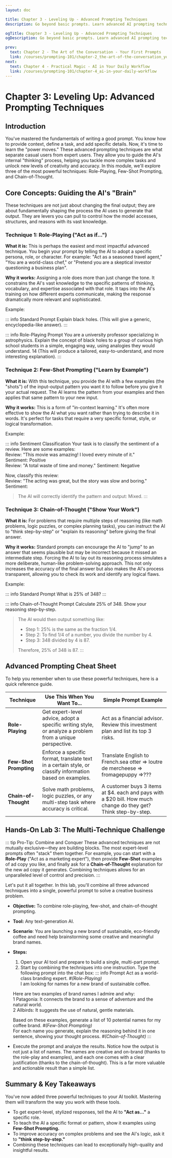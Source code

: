 ```yaml
---
layout: doc

title: Chapter 3 - Leveling Up - Advanced Prompting Techniques
description: Go beyond basic prompts. Learn advanced AI prompting techniques like Role-Playing, Few-Shot, and Chain-of-Thought to solve complex problems and get more accurate, creative results.

ogTitle: Chapter 3 - Leveling Up - Advanced Prompting Techniques
ogDescription: Go beyond basic prompts. Learn advanced AI prompting techniques like Role-Playing, Few-Shot, and Chain-of-Thought to solve complex problems and get more accurate, creative results.

prev:
  text: Chapter 2 - The Art of the Conversation - Your First Prompts
  link: /courses/prompting-101/chapter-2_the-art-of-the-conversation_your-first-prompts
next:
  text: Chapter 4 - Practical Magic - AI in Your Daily Workflow
  link: /courses/prompting-101/chapter-4_ai-in-your-daily-workflow
---
```

# Chapter 3: Leveling Up: Advanced Prompting Techniques

## Introduction

You've mastered the fundamentals of writing a good prompt. You know how to provide context, define a task, and add specific details. Now, it's time to learn the "power moves." These advanced prompting techniques are what separate casual users from expert users. They allow you to guide the AI's internal "thinking" process, helping you tackle more complex tasks and unlock new levels of creativity and accuracy. In this module, we'll explore three of the most powerful techniques: Role-Playing, Few-Shot Prompting, and Chain-of-Thought.

## Core Concepts: Guiding the AI's "Brain"

These techniques are not just about changing the final output; they are about fundamentally shaping the process the AI uses to generate that output. They are levers you can pull to control how the model accesses, structures, and reasons with its vast knowledge.

### Technique 1: Role-Playing ("Act as if...")

**What it is:** This is perhaps the easiest and most impactful advanced technique. You begin your prompt by telling the AI to adopt a specific persona, role, or character. For example: "Act as a seasoned travel agent," "You are a world-class chef," or "Pretend you are a skeptical investor questioning a business plan".

**Why it works:** Assigning a role does more than just change the tone. It constrains the AI's vast knowledge to the specific patterns of thinking, vocabulary, and expertise associated with that role. It taps into the AI's training on how different experts communicate, making the response dramatically more relevant and sophisticated.

Example:

::: info Standard Prompt
Explain black holes. (This will give a generic, encyclopedia-like answer).
:::

::: info Role-Playing Prompt
You are a university professor specializing in astrophysics. Explain the concept of black holes to a group of curious high school students in a simple, engaging way, using analogies they would understand. 14 (This will produce a tailored, easy-to-understand, and more interesting explanation).
:::

### Technique 2: Few-Shot Prompting ("Learn by Example")

**What it is:** With this technique, you provide the AI with a few examples (the "shots") of the input-output pattern you want it to follow before you give it your actual request. The AI learns the pattern from your examples and then applies that same pattern to your new input.

**Why it works:** This is a form of "in-context learning." It's often more effective to show the AI what you want rather than trying to describe it in words. It's perfect for tasks that require a very specific format, style, or logical transformation.

Example:

::: info Sentiment Classification
Your task is to classify the sentiment of a review. Here are some examples:
<br/>Review: "This movie was amazing! I loved every minute of it."
<br/>Sentiment: Positive
<br/>Review: "A total waste of time and money."
Sentiment: Negative

Now, classify this review:
<br/>Review: "The acting was great, but the story was slow and boring."
<br/>Sentiment:

>The AI will correctly identify the pattern and output: Mixed.
:::

### Technique 3: Chain-of-Thought ("Show Your Work")

**What it is:** For problems that require multiple steps of reasoning (like math problems, logic puzzles, or complex planning tasks), you can instruct the AI to "think step-by-step" or "explain its reasoning" before giving the final answer.

**Why it works:** Standard prompts can encourage the AI to "jump" to an answer that seems plausible but may be incorrect because it missed an intermediate step. Forcing the AI to lay out its reasoning process simulates a more deliberate, human-like problem-solving approach. This not only increases the accuracy of the final answer but also makes the AI's process transparent, allowing you to check its work and identify any logical flaws.

Example:

::: info Standard Prompt
What is 25% of 348?
:::

::: info Chain-of-Thought Prompt
Calculate 25% of 348. Show your reasoning step-by-step.

> The AI would then output something like:
> 
> - Step 1: 25% is the same as the fraction 1/4.
> - Step 2: To find 1/4 of a number, you divide the number by 4.
> - Step 3: 348 divided by 4 is 87.
>
> Therefore, 25% of 348 is 87.
:::

## Advanced Prompting Cheat Sheet

To help you remember when to use these powerful techniques, here is a quick reference guide.

| Technique          | Use This When You Want To...                                                                             | Simple Prompt Example                                                                                            |
| ------------------ | -------------------------------------------------------------------------------------------------------- | ---------------------------------------------------------------------------------------------------------------- |
| **Role-Playing**       | Get expert-level advice, adopt a specific writing style, or analyze a problem from a unique perspective. | Act as a financial advisor. Review this investment plan and list its top 3 risks.                                |
| **Few-Shot Prompting** | Enforce a specific format, translate text in a certain style, or classify information based on examples. | Translate English to French.sea otter => loutre de mercheese => fromagepuppy =>???                               |
| **Chain-of-Thought**   | Solve math problems, logic puzzles, or any multi-step task where accuracy is critical.                   | A customer buys 3 items at $4. each and pays with a $20 bill. How much change do they get? Think step-by-step. |

## Hands-On Lab 3: The Multi-Technique Challenge

::: tip Pro-Tip: Combine and Conquer
These advanced techniques are not mutually exclusive—they are building blocks. The most expert-level prompts often "stack" them together. For example, you can start with a **Role-Play** ("Act as a marketing expert"), then provide **Few-Shot** examples of ad copy you like, and finally ask for a **Chain-of-Thought** explanation for the new ad copy it generates. Combining techniques allows for an unparalleled level of control and precision.
:::

Let's put it all together. In this lab, you'll combine all three advanced techniques into a single, powerful prompt to solve a creative business problem.

- **Objective:** To combine role-playing, few-shot, and chain-of-thought prompting.
- **Tool:** Any text-generation AI.
- **Scenario**: You are launching a new brand of sustainable, eco-friendly coffee and need help brainstorming some creative and meaningful brand names.
- **Steps:**
  1. Open your AI tool and prepare to build a single, multi-part prompt.
  2. Start by combining the techniques into one instruction. Type the following prompt into the chat box:
    ::: info Prompt
    Act as a world-class branding expert. *#(Role-Playing)*
    <br/>I am looking for names for a new brand of sustainable coffee. 
    
    Here are two examples of brand names I admire and why:
    <br/>1 Patagonia: It connects the brand to a sense of adventure and the natural world.
    <br/>2 Allbirds: It suggests the use of natural, gentle materials.
    
    Based on these examples, generate a list of 10 potential names for my coffee brand. *#(Few-Shot Prompting)*
    <br/>For each name you generate, explain the reasoning behind it in one sentence, showing your thought process. *#(Chain-of-Thought)*
    :::
- Execute the prompt and analyze the results. Notice how the output is not just a list of names. The names are creative and on-brand (thanks to the role-play and examples), and each one comes with a clear justification (thanks to the chain-of-thought). This is a far more valuable and actionable result than a simple list.

## Summary & Key Takeaways

You've now added three powerful techniques to your AI toolkit. Mastering them will transform the way you work with these tools.

- To get expert-level, stylized responses, tell the AI to **"Act as..."** a specific role.
- To teach the AI a specific format or pattern, show it examples using **Few-Shot Prompting.**
- To improve accuracy on complex problems and see the AI's logic, ask it to **"think step-by-step."**
- Combining these techniques can lead to exceptionally high-quality and insightful results.
